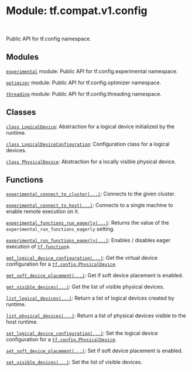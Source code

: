 <div itemscope itemtype="http://developers.google.com/ReferenceObject">
<meta itemprop="name" content="tf.compat.v1.config" />
<meta itemprop="path" content="Stable" />
</div>

# Module: tf.compat.v1.config


<table class="tfo-notebook-buttons tfo-api" align="left">
</table>



Public API for tf.config namespace.



## Modules

[`experimental`](../../../tf/compat/v1/config/experimental.md) module: Public API for tf.config.experimental namespace.

[`optimizer`](../../../tf/compat/v1/config/optimizer.md) module: Public API for tf.config.optimizer namespace.

[`threading`](../../../tf/compat/v1/config/threading.md) module: Public API for tf.config.threading namespace.

## Classes

[`class LogicalDevice`](../../../tf/config/LogicalDevice.md): Abstraction for a logical device initialized by the runtime.

[`class LogicalDeviceConfiguration`](../../../tf/config/LogicalDeviceConfiguration.md): Configuration class for a logical devices.

[`class PhysicalDevice`](../../../tf/config/PhysicalDevice.md): Abstraction for a locally visible physical device.

## Functions

[`experimental_connect_to_cluster(...)`](../../../tf/config/experimental_connect_to_cluster.md): Connects to the given cluster.

[`experimental_connect_to_host(...)`](../../../tf/config/experimental_connect_to_host.md): Connects to a single machine to enable remote execution on it.

[`experimental_functions_run_eagerly(...)`](../../../tf/config/experimental_functions_run_eagerly.md): Returns the value of the `experimental_run_functions_eagerly` setting.

[`experimental_run_functions_eagerly(...)`](../../../tf/config/experimental_run_functions_eagerly.md): Enables / disables eager execution of <a href="../../../tf/function.md"><code>tf.function</code></a>s.

[`get_logical_device_configuration(...)`](../../../tf/config/get_logical_device_configuration.md): Get the virtual device configuration for a <a href="../../../tf/config/PhysicalDevice.md"><code>tf.config.PhysicalDevice</code></a>.

[`get_soft_device_placement(...)`](../../../tf/config/get_soft_device_placement.md): Get if soft device placement is enabled.

[`get_visible_devices(...)`](../../../tf/config/get_visible_devices.md): Get the list of visible physical devices.

[`list_logical_devices(...)`](../../../tf/config/list_logical_devices.md): Return a list of logical devices created by runtime.

[`list_physical_devices(...)`](../../../tf/config/list_physical_devices.md): Return a list of physical devices visible to the host runtime.

[`set_logical_device_configuration(...)`](../../../tf/config/set_logical_device_configuration.md): Set the logical device configuration for a <a href="../../../tf/config/PhysicalDevice.md"><code>tf.config.PhysicalDevice</code></a>.

[`set_soft_device_placement(...)`](../../../tf/config/set_soft_device_placement.md): Set if soft device placement is enabled.

[`set_visible_devices(...)`](../../../tf/config/set_visible_devices.md): Set the list of visible devices.



